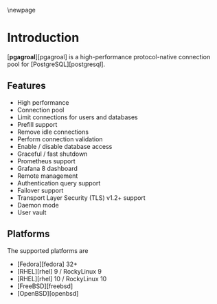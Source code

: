 \newpage

# Introduction

[**pgagroal**][pgagroal] is a high-performance protocol-native connection pool for [PostgreSQL][postgresql].

## Features

* High performance
* Connection pool
* Limit connections for users and databases
* Prefill support
* Remove idle connections
* Perform connection validation
* Enable / disable database access
* Graceful / fast shutdown
* Prometheus support
* Grafana 8 dashboard
* Remote management
* Authentication query support
* Failover support
* Transport Layer Security (TLS) v1.2+ support
* Daemon mode
* User vault

## Platforms

The supported platforms are

* [Fedora][fedora] 32+
* [RHEL][rhel] 9 / RockyLinux 9
* [RHEL][rhel] 10 / RockyLinux 10
* [FreeBSD][freebsd]
* [OpenBSD][openbsd]
